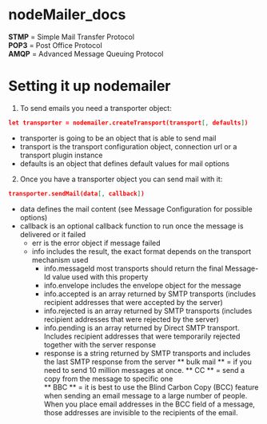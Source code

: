 # nodeMailer_docs

**STMP** = Simple Mail Transfer Protocol <br>
**POP3** = Post Office Protocol <br>
**AMQP** = Advanced Message Queuing Protocol <br>
# Setting it up nodemailer <br>

1. To send emails you need a transporter object:
    
```json
let transporter = nodemailer.createTransport(transport[, defaults])
```
* transporter is going to be an object that is able to send mail
* transport is the transport configuration object, connection url or a transport plugin instance
* defaults is an object that defines default values for mail options

2. Once you have a transporter object you can send mail with it:

```json
transporter.sendMail(data[, callback])
```

* data defines the mail content (see Message Configuration for possible options)
* callback is an optional callback function to run once the message is delivered or it failed
     - err is the error object if message failed
     - info includes the result, the exact format depends on the transport mechanism used
          - info.messageId most transports should return the final Message-Id value used with this property
          - info.envelope includes the envelope object for the message
          - info.accepted is an array returned by SMTP transports (includes recipient addresses that were accepted by the server)
          - info.rejected is an array returned by SMTP transports (includes recipient addresses that were rejected by the server)
          - info.pending is an array returned by Direct SMTP transport. Includes recipient addresses that were temporarily rejected together with the server response
          - response is a string returned by SMTP transports and includes the last SMTP response from the server
** bulk mail ** = if you need to send 10 million messages at once.
** CC ** = send a copy from the message to specific one <br>
** BBC ** = it is best to use the Blind Carbon Copy (BCC) feature when sending an email message to a large number of people. When you place email addresses in the BCC field of a message, those addresses are invisible to the recipients of the email. <br>

